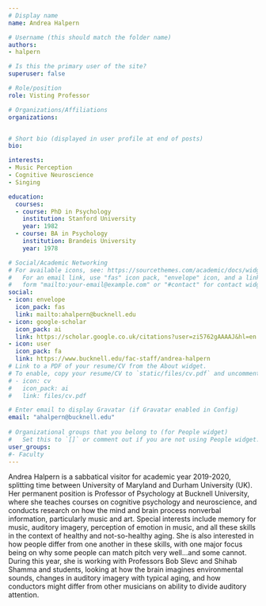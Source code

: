 ```yaml
---
# Display name
name: Andrea Halpern

# Username (this should match the folder name)
authors:
- halpern

# Is this the primary user of the site?
superuser: false

# Role/position
role: Visting Professor

# Organizations/Affiliations
organizations:


# Short bio (displayed in user profile at end of posts)
bio:

interests:
- Music Perception
- Cognitive Neuroscience 
- Singing

education:
  courses:
  - course: PhD in Psychology 
    institution: Stanford University
    year: 1982
  - course: BA in Psychology
    institution: Brandeis University
    year: 1978

# Social/Academic Networking
# For available icons, see: https://sourcethemes.com/academic/docs/widgets/#icons
#   For an email link, use "fas" icon pack, "envelope" icon, and a link in the
#   form "mailto:your-email@example.com" or "#contact" for contact widget.
social:
- icon: envelope
  icon_pack: fas
  link: mailto:ahalpern@bucknell.edu
- icon: google-scholar
  icon_pack: ai
  link: https://scholar.google.co.uk/citations?user=zi5762gAAAAJ&hl=en
- icon: user
  icon_pack: fa
  link: https://www.bucknell.edu/fac-staff/andrea-halpern
# Link to a PDF of your resume/CV from the About widget.
# To enable, copy your resume/CV to `static/files/cv.pdf` and uncomment the lines below.  
# - icon: cv
#   icon_pack: ai
#   link: files/cv.pdf

# Enter email to display Gravatar (if Gravatar enabled in Config)
email: "ahalpern@bucknell.edu"
  
# Organizational groups that you belong to (for People widget)
#   Set this to `[]` or comment out if you are not using People widget.  
user_groups:
#- Faculty
---
```

Andrea Halpern is a sabbatical visitor for academic year 2019-2020, splitting time between University of Maryland and Durham University (UK).  Her permanent position is Professor of Psychology at Bucknell University, where she teaches courses on  cognitive psychology and neuroscience, and conducts research on how the mind and brain process nonverbal information, particularly music and art. Special interests include memory for music, auditory imagery, perception of emotion in music, and all these skills in the context of healthy and not-so-healthy aging.  She is also interested in how people differ from one another in these skills, with one major focus being on why some people can match pitch very well...and some cannot. During this year, she is working with Professors Bob Slevc and Shihab Shamma and students, looking at how the brain imagines environmental sounds, changes in auditory imagery with typical aging, and how conductors might differ from other musicians on ability to divide auditory attention. 